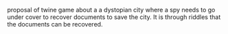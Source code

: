 proposal of twine game about a a dystopian city where a spy needs to go under cover to recover documents to save the city. It is through riddles that the documents can be recovered. 
